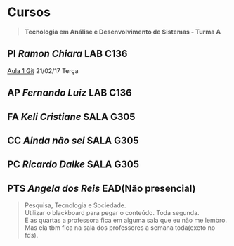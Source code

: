 # Cursos
>**Tecnologia em Análise e Desenvolvimento de Sistemas - Turma A**

## PI _Ramon Chiara_ LAB C136
   [Aula 1 Git](git-tuto.md) 21/02/17 Terça

## AP _Fernando Luiz_ LAB C136

## FA _Keli Cristiane_ SALA G305

## CC _Ainda não sei_ SALA G305

## PC _Ricardo Dalke_ SALA G305

## PTS _Angela dos Reis_ EAD(Não presencial)
>Pesquisa, Tecnologia e Sociedade.  
Utilizar o blackboard para pegar o conteúdo. Toda segunda.  
E as quartas a professora fica em alguma sala que eu não me lembro.  
Mas ela tbm fica na sala dos professores a semana toda(exeto no fds).
